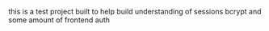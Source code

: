 this is a test project built to help build understanding of sessions bcrypt and some amount of frontend auth
